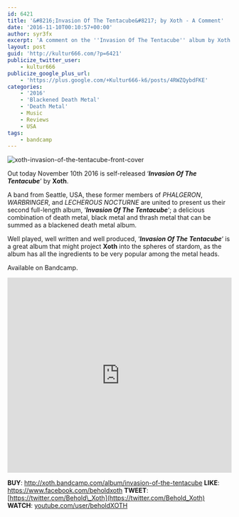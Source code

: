```yaml
---
id: 6421
title: '&#8216;Invasion Of The Tentacube&#8217; by Xoth - A Comment'
date: '2016-11-10T00:10:57+00:00'
author: syr3fx
excerpt: 'A comment on the ''Invasion Of The Tentacube'' album by Xoth (2016)'
layout: post
guid: 'http://kultur666.com/?p=6421'
publicize_twitter_user:
    - kultur666
publicize_google_plus_url:
    - 'https://plus.google.com/+Kultur666-k6/posts/4RWZQybdFKE'
categories:
    - '2016'
    - 'Blackened Death Metal'
    - 'Death Metal'
    - Music
    - Reviews
    - USA
tags:
    - bandcamp
---
```


![xoth-invasion-of-the-tentacube-front-cover](http://localhost:8080/wp-content/uploads/2016/11/xoth-invasion-of-the-tentacube-front-cover.png)

Out today November 10th 2016 is self-released ‘***Invasion Of The Tentacube***‘ by **Xoth**.

A band from Seattle, USA, these former members of *PHALGERON*, *WARBRINGER*, and *LECHEROUS NOCTURNE* are united to present us their second full-length album, ‘***Invasion Of The Tentacube***‘; a delicious combination of death metal, black metal and thrash metal that can be summed as a blackened death metal album.

Well played, well written and well produced, ‘***Invasion Of The Tentacube***‘ is a great album that might project **Xoth** into the spheres of stardom, as the album has all the ingredients to be very popular among the metal heads.

Available on Bandcamp.

<iframe style="border: 0; width: 100%; height: 439px;" src="https://bandcamp.com/EmbeddedPlayer/album=4117307170/size=large/bgcol=333333/linkcol=e99708/tracklist=false/transparent=true/" seamless></iframe>

**BUY**: <http://xoth.bandcamp.com/album/invasion-of-the-tentacube>
**LIKE**: <https://www.facebook.com/beholdxoth>
**TWEET**: [https://twitter.com/Behold\_Xoth](https://twitter.com/Behold_Xoth)
**WATCH**: [youtube.com/user/beholdXOTH](http://youtube.com/user/beholdXOTH)